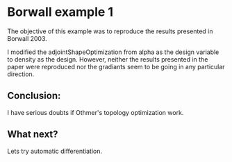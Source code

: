# Borwall example 1

The objective of this example was to reproduce the results presented in Borwall 2003. 

I modified the adjointShapeOptimization from alpha as the design variable to density as the design. However, neither the results presented in the paper were reproduced nor the gradiants seem to be going in any particular direction. 

## Conclusion:
I have serious doubts if Othmer's topology optimization work. 

## What next?
Lets try automatic differentiation.


